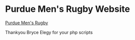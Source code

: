 # Purdue Men's Rugby Website

[Purdue Men's Rugby](http://web.ics.purdue.edu/~rugby/)

Thankyou Bryce Elegy for your php scripts
